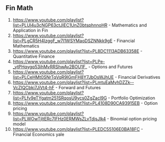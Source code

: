 ## Fin Math

1. https://www.youtube.com/playlist?list=PLUl4u3cNGP63ctJIEC1UnZ0btsphnnoHR - Mathematics and Application in Fin
2. https://www.youtube.com/playlist?list=PLgCR5H4IzggF_w7l1WSYMaoDSZNNkk9gE - Financial Mathematics
3. https://www.youtube.com/playlist?list=PL8DC1113ADB63358E                 - Quantitative Finance
4. https://www.youtube.com/playlist?list=PLPe-_ytPHqygq53ihMvRRShwAv2BOU1F_ - Options and Futures
5. https://www.youtube.com/playlist?list=PLCeHMt0SNrTqVqR9IGmFH8Y7JbOsWJhUE - Financial Derivatives
6. https://www.youtube.com/playlist?list=PLmtuEaMvhDZZk--VcZIQCbki7JiVt4-hF - Forward and Futures
7. https://www.youtube.com/playlist?list=PLfv9eTYgatm251SRqosU9ycs0ZgZacl9G - Portfolio Optimization
8. https://www.youtube.com/playlist?list=PL4108D90CA93915EB                 - Option pricing
9. https://www.youtube.com/playlist?list=PLWOwTjItERc7lFHz0ERMWsZLvTdjsJlk4 - Binomial option pricing model
10. https://www.youtube.com/playlist?list=PLEDC55106E0BA18FC                - Financial Economics yale
